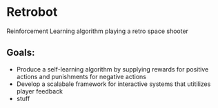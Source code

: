 # Retrobot
Reinforcement Learning algorithm playing a retro space shooter

## Goals:
 - Produce a self-learning algorithm by supplying rewards for positive actions and punishments for negative actions
 - Develop a scalabale framework for interactive systems that utitilizes player feedback
 - stuff
